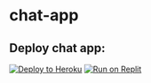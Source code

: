 # chat-app

## Deploy chat app:

[![Deploy to Heroku](https://binbashbanana.github.io/deploy-buttons/buttons/remade/heroku.svg)](https://heroku.com/deploy/?template=https://github.com/xpstoolsz/chat-app)
[![Run on Replit](https://binbashbanana.github.io/deploy-buttons/buttons/remade/replit.svg)](https://replit.com/github/xpstoolsz/chat-app)
